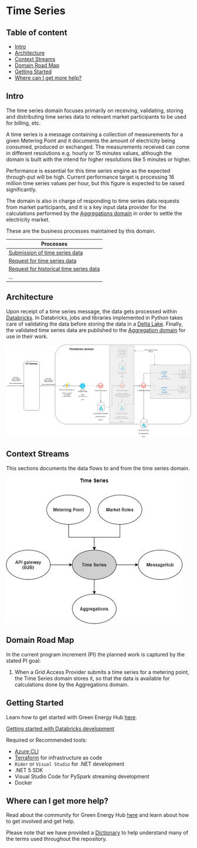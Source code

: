 # Time Series

## Table of content

* [Intro](#intro)
* [Architecture](#architecture)
* [Context Streams](#context-streams)
* [Domain Road Map](#domain-road-map)
* [Getting Started](#getting-started)
* [Where can I get more help?](#where-can-i-get-more-help)

## Intro

The time series domain focuses primarily on receiving, validating, storing and distributing time series data to relevant market participants to be used for billing, etc.

A time series is a message containing a collection of measurements for a given Metering Point and it documents the amount of electricity being consumed, produced or exchanged. The measurements received can come in different resolutions e.g. hourly or 15 minutes values, although the domain is built with the intend for higher resolutions like 5 minutes or higher.

Performance is essential for this time series engine as the expected through-put will be high. Current performance target is processing 16 million time series values per hour, but this figure is expected to be raised significantly.

The domain is also in charge of responding to time series data requests from market participants, and it is a key input data provider for the calculations performed by the [Aggregations domain](https://github.com/Energinet-DataHub/geh-aggregations) in order to settle the electricity market.

These are the business processes maintained by this domain.

| Processes |
| ------------- |
| [Submission of time series data](docs/business-processes/submission-of-time-series-data.md) |
| [Request for time series data](docs/business-processes/request-for-time-series-data.md) |
| [Request for historical time series data](docs/business-processes/request-for-historical-time-series-data.md) |
| ... |

## Architecture

Upon receipt of a time series message, the data gets processed within [Databricks](https://databricks.com/). In Databricks, jobs and libraries implemented in Python takes care of validating the data before storing the data in a [Delta Lake](https://delta.io/). Finally, the validated time series data are published to the [Aggregation domain](https://github.com/Energinet-DataHub/geh-aggregations) for use in their work.

![design](./docs/images/ARCHITECTURE.drawio.png)

## Context Streams

This sections documents the data flows to and from the time series domain.

![Context stream](./docs/images/TimeSeriesContextStreams.png "Time Series context streams")

## Domain Road Map

In the current program increment (PI) the planned work is captured by the stated PI goal:

1. When a Grid Access Provider submits a time series for a metering point, the Time Series domain stores it, so that the data is available for calculations done by the Aggregations domain.

## Getting Started

Learn how to get started with Green Energy Hub [here](https://github.com/Energinet-DataHub/green-energy-hub/blob/main/docs/getting-started.md).

[Getting started with Databricks development](source/databricks)

Required or Recommended tools:

- [Azure CLI](https://docs.microsoft.com/en-us/cli/azure/install-azure-cli)
- [Terraform](https://www.terraform.io) for infrastructure as code
- `Rider` or `Visual Studio` for .NET development
- .NET 5 SDK
- Visual Studio Code for PySpark streaming development
- Docker

## Where can I get more help?

Read about the community for Green Energy Hub [here](https://github.com/Energinet-DataHub/green-energy-hub/blob/main/COMMUNITY.md) and learn about how to get involved and get help.

Please note that we have provided a [Dictionary](https://github.com/Energinet-DataHub/green-energy-hub/tree/main/docs/dictionary-and-concepts) to help understand many of the terms used throughout the repository.
